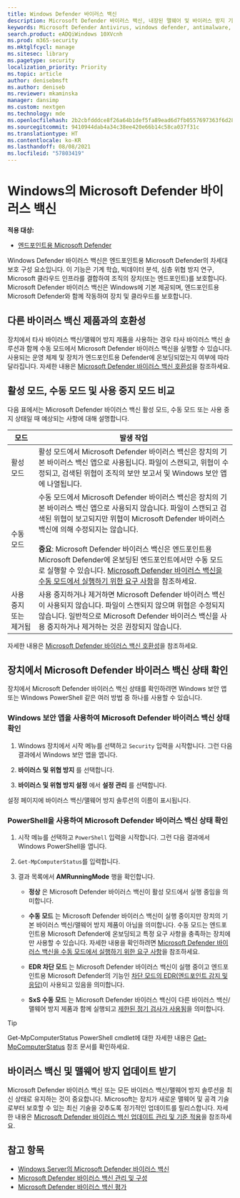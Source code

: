 ```yaml
---
title: Windows Defender 바이러스 백신
description: Microsoft Defender 바이러스 백신, 내장된 맬웨어 및 바이러스 방지 기능을 관리, 구성 및 사용하는 방법에 대해 알아 보세요.
keywords: Microsoft Defender Antivirus, windows defender, antimalware, scep, system center endpoint protection, system center configuration manager, virus, malware, threat, detection, protection, security
search.product: eADQiWindows 10XVcnh
ms.prod: m365-security
ms.mktglfcycl: manage
ms.sitesec: library
ms.pagetype: security
localization_priority: Priority
ms.topic: article
author: denisebmsft
ms.author: deniseb
ms.reviewer: mkaminska
manager: dansimp
ms.custom: nextgen
ms.technology: mde
ms.openlocfilehash: 2b2cbfdddce8f26a64b1def5fa89ead6d7fb0557697363f6d285d8ee82ea353f
ms.sourcegitcommit: 9410944dab4a34c38ee420e66b14c58ca037f31c
ms.translationtype: HT
ms.contentlocale: ko-KR
ms.lasthandoff: 08/08/2021
ms.locfileid: "57803419"
---
```

# <a name="microsoft-defender-antivirus-in-windows"></a>Windows의 Microsoft Defender 바이러스 백신

**적용 대상:**

- [엔드포인트용 Microsoft Defender](/microsoft-365/security/defender-endpoint/)

Windows Defender 바이러스 백신은 엔드포인트용 Microsoft Defender의 차세대 보호 구성 요소입니다. 이 기능은 기계 학습, 빅데이터 분석, 심층 위협 방지 연구, Microsoft 클라우드 인프라를 결합하여 조직의 장치(또는 엔드포인트)를 보호합니다. Microsoft Defender 바이러스 백신은 Windows에 기본 제공되며, 엔드포인트용 Microsoft Defender와 함께 작동하여 장치 및 클라우드를 보호합니다. 

## <a name="compatibility-with-other-antivirus-products"></a>다른 바이러스 백신 제품과의 호환성

장치에서 타사 바이러스 백신/맬웨어 방지 제품을 사용하는 경우 타사 바이러스 백신 솔루션과 함께 수동 모드에서 Microsoft Defender 바이러스 백신을 실행할 수 있습니다. 사용되는 운영 체제 및 장치가 엔드포인트용 Defender에 온보딩되었는지 여부에 따라 달라집니다. 자세한 내용은 [Microsoft Defender 바이러스 백신 호환성](microsoft-defender-antivirus-compatibility.md)을 참조하세요.

## <a name="comparing-active-mode-passive-mode-and-disabled-mode"></a>활성 모드, 수동 모드 및 사용 중지 모드 비교

다음 표에서는 Microsoft Defender 바이러스 백신 활성 모드, 수동 모드 또는 사용 중지 상태일 때 예상되는 사항에 대해 설명합니다.

| 모드  | 발생 작업  |
|---------|---------|
| 활성 모드 | 활성 모드에서 Microsoft Defender 바이러스 백신은 장치의 기본 바이러스 백신 앱으로 사용됩니다. 파일이 스캔되고, 위협이 수정되고, 검색된 위협이 조직의 보안 보고서 및 Windows 보안 앱에 나열됩니다. |
| 수동 모드 | 수동 모드에서 Microsoft Defender 바이러스 백신은 장치의 기본 바이러스 백신 앱으로 사용되지 않습니다. 파일이 스캔되고 검색된 위협이 보고되지만 위협이 Microsoft Defender 바이러스 백신에 의해 수정되지는 않습니다. <br/><br/>**중요**: Microsoft Defender 바이러스 백신은 엔드포인트용 Microsoft Defender에 온보딩된 엔드포인트에서만 수동 모드로 실행할 수 있습니다. [Microsoft Defender 바이러스 백신을 수동 모드에서 실행하기 위한 요구 사항](microsoft-defender-antivirus-compatibility.md#requirements-for-microsoft-defender-antivirus-to-run-in-passive-mode)을 참조하세요.  |
| 사용 중지 또는 제거됨  | 사용 중지하거나 제거하면 Microsoft Defender 바이러스 백신이 사용되지 않습니다. 파일이 스캔되지 않으며 위협은 수정되지 않습니다. 일반적으로 Microsoft Defender 바이러스 백신을 사용 중지하거나 제거하는 것은 권장되지 않습니다.  |

자세한 내용은 [Microsoft Defender 바이러스 백신 호환성](microsoft-defender-antivirus-compatibility.md)을 참조하세요.

## <a name="check-the-state-of-microsoft-defender-antivirus-on-your-device"></a>장치에서 Microsoft Defender 바이러스 백신 상태 확인

장치에서 Microsoft Defender 바이러스 백신 상태를 확인하려면 Windows 보안 앱 또는 Windows PowerShell 같은 여러 방법 중 하나를 사용할 수 있습니다.

### <a name="use-the-windows-security-app-to-check-status-of-microsoft-defender-antivirus"></a>Windows 보안 앱을 사용하여 Microsoft Defender 바이러스 백신 상태 확인

1. Windows 장치에서 시작 메뉴를 선택하고 `Security` 입력을 시작합니다. 그런 다음 결과에서 Windows 보안 앱을 엽니다.

2. **바이러스 및 위협 방지** 를 선택합니다.

3. **바이러스 및 위협 방지 설정** 에서 **설정 관리** 를 선택합니다.

설정 페이지에 바이러스 백신/맬웨어 방지 솔루션의 이름이 표시됩니다.

### <a name="use-powershell-to-check-status-of-microsoft-defender-antivirus"></a>PowerShell을 사용하여 Microsoft Defender 바이러스 백신 상태 확인

1. 시작 메뉴를 선택하고 `PowerShell` 입력을 시작합니다. 그런 다음 결과에서 Windows PowerShell을 엽니다.

2. `Get-MpComputerStatus`를 입력합니다.

3. 결과 목록에서 **AMRunningMode** 행을 확인합니다.

   - **정상** 은 Microsoft Defender 바이러스 백신이 활성 모드에서 실행 중임을 의미합니다.

   - **수동 모드** 는 Microsoft Defender 바이러스 백신이 실행 중이지만 장치의 기본 바이러스 백신/맬웨어 방지 제품이 아님을 의미합니다. 수동 모드는 엔드포인트용 Microsoft Defender에 온보딩되고 특정 요구 사항을 충족하는 장치에만 사용할 수 있습니다. 자세한 내용을 확인하려면 [Microsoft Defender 바이러스 백신을 수동 모드에서 실행하기 위한 요구 사항](microsoft-defender-antivirus-compatibility.md#requirements-for-microsoft-defender-antivirus-to-run-in-passive-mode)을 참조하세요.

   - **EDR 차단 모드** 는 Microsoft Defender 바이러스 백신이 실행 중이고 엔드포인트용 Microsoft Defender의 기능인 [차단 모드의 EDR(엔드포인트 감지 및 응답)](edr-in-block-mode.md)이 사용되고 있음을 의미합니다.

   - **SxS 수동 모드** 는 Microsoft Defender 바이러스 백신이 다른 바이러스 백신/맬웨어 방지 제품과 함께 실행되고 [제한된 정기 검사가 사용됨](limited-periodic-scanning-microsoft-defender-antivirus.md)을 의미합니다.

> [!TIP]
> Get-MpComputerStatus PowerShell cmdlet에 대한 자세한 내용은 [Get-MpComputerStatus](/powershell/module/defender/get-mpcomputerstatus) 참조 문서를 확인하세요.

## <a name="get-your-antivirusantimalware-platform-updates"></a>바이러스 백신 및 맬웨어 방지 업데이트 받기

Microsoft Defender 바이러스 백신 또는 모든 바이러스 백신/맬웨어 방지 솔루션을 최신 상태로 유지하는 것이 중요합니다. Microsoft는 장치가 새로운 맬웨어 및 공격 기술로부터 보호할 수 있는 최신 기술을 갖추도록 정기적인 업데이트를 릴리스합니다. 자세한 내용은 [Microsoft Defender 바이러스 백신 업데이트 관리 및 기준 적용](manage-updates-baselines-microsoft-defender-antivirus.md)을 참조하세요. 

## <a name="see-also"></a>참고 항목

- [Windows Server의 Microsoft Defender 바이러스 백신](microsoft-defender-antivirus-on-windows-server.md)
- [Microsoft Defender 바이러스 백신 관리 및 구성](configuration-management-reference-microsoft-defender-antivirus.md)
- [Microsoft Defender 바이러스 백신 평가](evaluate-microsoft-defender-antivirus.md)

